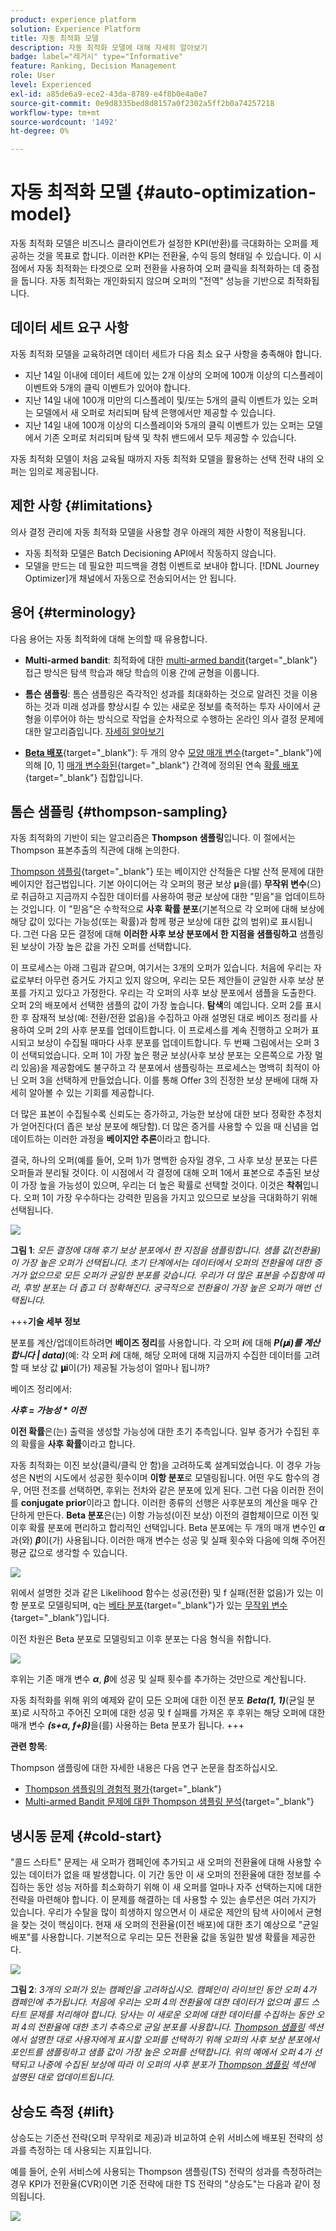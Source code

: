 ```yaml
---
product: experience platform
solution: Experience Platform
title: 자동 최적화 모델
description: 자동 최적화 모델에 대해 자세히 알아보기
badge: label="레거시" type="Informative"
feature: Ranking, Decision Management
role: User
level: Experienced
exl-id: a85de6a9-ece2-43da-8789-e4f8b0e4a0e7
source-git-commit: 0e9d8335bed8d8157a0f2302a5ff2b0a74257218
workflow-type: tm+mt
source-wordcount: '1492'
ht-degree: 0%

---
```


# 자동 최적화 모델 {#auto-optimization-model}

자동 최적화 모델은 비즈니스 클라이언트가 설정한 KPI(반환)를 극대화하는 오퍼를 제공하는 것을 목표로 합니다. 이러한 KPI는 전환율, 수익 등의 형태일 수 있습니다. 이 시점에서 자동 최적화는 타겟으로 오퍼 전환을 사용하여 오퍼 클릭을 최적화하는 데 중점을 둡니다. 자동 최적화는 개인화되지 않으며 오퍼의 &quot;전역&quot; 성능을 기반으로 최적화됩니다.

## 데이터 세트 요구 사항

자동 최적화 모델을 교육하려면 데이터 세트가 다음 최소 요구 사항을 충족해야 합니다.

* 지난 14일 이내에 데이터 세트에 있는 2개 이상의 오퍼에 100개 이상의 디스플레이 이벤트와 5개의 클릭 이벤트가 있어야 합니다.
* 지난 14일 내에 100개 미만의 디스플레이 및/또는 5개의 클릭 이벤트가 있는 오퍼는 모델에서 새 오퍼로 처리되며 탐색 은행에서만 제공할 수 있습니다.
* 지난 14일 내에 100개 이상의 디스플레이와 5개의 클릭 이벤트가 있는 오퍼는 모델에서 기존 오퍼로 처리되며 탐색 및 착취 밴드에서 모두 제공할 수 있습니다.

자동 최적화 모델이 처음 교육될 때까지 자동 최적화 모델을 활용하는 선택 전략 내의 오퍼는 임의로 제공됩니다.

## 제한 사항 {#limitations}

의사 결정 관리에 자동 최적화 모델을 사용할 경우 아래의 제한 사항이 적용됩니다.

* 자동 최적화 모델은 Batch Decisioning API에서 작동하지 않습니다.
* 모델을 만드는 데 필요한 피드백을 경험 이벤트로 보내야 합니다. [!DNL Journey Optimizer]개 채널에서 자동으로 전송되어서는 안 됩니다.

## 용어 {#terminology}

다음 용어는 자동 최적화에 대해 논의할 때 유용합니다.

* **Multi-armed bandit**: 최적화에 대한 [multi-armed bandit](https://en.wikipedia.org/wiki/Multi-armed_bandit){target="_blank"} 접근 방식은 탐색 학습과 해당 학습의 이용 간에 균형을 이룹니다.

* **톰슨 샘플링**: 톰슨 샘플링은 즉각적인 성과를 최대화하는 것으로 알려진 것을 이용하는 것과 미래 성과를 향상시킬 수 있는 새로운 정보를 축적하는 투자 사이에서 균형을 이루어야 하는 방식으로 작업을 순차적으로 수행하는 온라인 의사 결정 문제에 대한 알고리즘입니다. [자세히 알아보기](#thompson-sampling)

* [**Beta 배포**](https://en.wikipedia.org/wiki/Beta_distribution){target="_blank"}: 두 개의 양수 [모양 매개 변수](https://en.wikipedia.org/wiki/Probability_distribution){target="_blank"}에 의해 [0, 1] [매개 변수화된](https://en.wikipedia.org/wiki/Statistical_parameter){target="_blank"} 간격에 정의된 연속 [확률 배포](https://en.wikipedia.org/wiki/Shape_parameter){target="_blank"} 집합입니다.

## 톰슨 샘플링 {#thompson-sampling}

자동 최적화의 기반이 되는 알고리즘은 **Thompson 샘플링**&#x200B;입니다. 이 절에서는 Thompson 표본추출의 직관에 대해 논의한다.

[Thompson 샘플링](https://en.wikipedia.org/wiki/Thompson_sampling){target="_blank"} 또는 베이지안 산적들은 다발 산적 문제에 대한 베이지안 접근법입니다.  기본 아이디어는 각 오퍼의 평균 보상 𝛍을(를) **무작위 변수**(으)로 취급하고 지금까지 수집한 데이터를 사용하여 평균 보상에 대한 &quot;믿음&quot;을 업데이트하는 것입니다. 이 &quot;믿음&quot;은 수학적으로 **사후 확률 분포**(기본적으로 각 오퍼에 대해 보상에 해당 값이 있다는 가능성(또는 확률)과 함께 평균 보상에 대한 값의 범위)로 표시됩니다. 그런 다음 모든 결정에 대해 **이러한 사후 보상 분포에서 한 지점을 샘플링하고** 샘플링된 보상이 가장 높은 값을 가진 오퍼를 선택합니다.

이 프로세스는 아래 그림과 같으며, 여기서는 3개의 오퍼가 있습니다. 처음에 우리는 자료로부터 아무런 증거도 가지고 있지 않으며, 우리는 모든 제안들이 균일한 사후 보상 분포를 가지고 있다고 가정한다. 우리는 각 오퍼의 사후 보상 분포에서 샘플을 도출한다. 오퍼 2의 배포에서 선택한 샘플의 값이 가장 높습니다. **탐색**&#x200B;의 예입니다. 오퍼 2를 표시한 후 잠재적 보상(예: 전환/전환 없음)을 수집하고 아래 설명된 대로 베이즈 정리를 사용하여 오퍼 2의 사후 분포를 업데이트합니다.  이 프로세스를 계속 진행하고 오퍼가 표시되고 보상이 수집될 때마다 사후 분포를 업데이트합니다. 두 번째 그림에서는 오퍼 3이 선택되었습니다. 오퍼 1이 가장 높은 평균 보상(사후 보상 분포는 오른쪽으로 가장 멀리 있음)을 제공함에도 불구하고 각 분포에서 샘플링하는 프로세스는 명백히 최적이 아닌 오퍼 3을 선택하게 만들었습니다. 이를 통해 Offer 3의 진정한 보상 분배에 대해 자세히 알아볼 수 있는 기회를 제공합니다.

더 많은 표본이 수집될수록 신뢰도는 증가하고, 가능한 보상에 대한 보다 정확한 추정치가 얻어진다(더 좁은 보상 분포에 해당함). 더 많은 증거를 사용할 수 있을 때 신념을 업데이트하는 이러한 과정을 **베이지안 추론**&#x200B;이라고 합니다.

결국, 하나의 오퍼(예를 들어, 오퍼 1)가 명백한 승자일 경우, 그 사후 보상 분포는 다른 오퍼들과 분리될 것이다. 이 시점에서 각 결정에 대해 오퍼 1에서 표본으로 추출된 보상이 가장 높을 가능성이 있으며, 우리는 더 높은 확률로 선택할 것이다. 이것은 **착취**&#x200B;입니다. 오퍼 1이 가장 우수하다는 강력한 믿음을 가지고 있으므로 보상을 극대화하기 위해 선택됩니다.

![](../assets/ai-ranking-thompson-sampling.png)

**그림 1**: *모든 결정에 대해 후기 보상 분포에서 한 지점을 샘플링합니다. 샘플 값(전환율)이 가장 높은 오퍼가 선택됩니다. 초기 단계에서는 데이터에서 오퍼의 전환율에 대한 증거가 없으므로 모든 오퍼가 균일한 분포를 갖습니다. 우리가 더 많은 표본을 수집함에 따라, 후방 분포는 더 좁고 더 정확해진다. 궁극적으로 전환율이 가장 높은 오퍼가 매번 선택됩니다.*

<!--
![](../assets/ai-ranking-thompson-sampling-initial.png)
![](../assets/ai-ranking-thompson-sampling-intermediate.png)
![](../assets/ai-ranking-thompson-sampling-ultimate.png)
-->

+++**기술 세부 정보**

분포를 계산/업데이트하려면 **베이즈 정리**&#x200B;를 사용합니다. 각 오퍼 ***i***&#x200B;에 대해 ***P(𝛍i)를 계산합니다 | data)***(예: 각 오퍼 ***i***&#x200B;에 대해, 해당 오퍼에 대해 지금까지 수집한 데이터를 고려할 때 보상 값 **𝛍i**&#x200B;이(가) 제공될 가능성이 얼마나 됩니까?

베이즈 정리에서:

***사후 = 가능성 * 이전***

**이전 확률**&#x200B;은(는) 출력을 생성할 가능성에 대한 초기 추측입니다. 일부 증거가 수집된 후의 확률을 **사후 확률**&#x200B;이라고 합니다. 

자동 최적화는 이진 보상(클릭/클릭 안 함)을 고려하도록 설계되었습니다. 이 경우 가능성은 N번의 시도에서 성공한 횟수이며 **이항 분포**&#x200B;로 모델링됩니다. 어떤 우도 함수의 경우, 어떤 전조를 선택하면, 후위는 전차와 같은 분포에 있게 된다. 그런 다음 이러한 전이를 **conjugate prior**&#x200B;이라고 합니다. 이러한 종류의 선행은 사후분포의 계산을 매우 간단하게 만든다. **Beta 분포**&#x200B;은(는) 이항 가능성(이진 보상) 이전의 결합체이므로 이전 및 이후 확률 분포에 편리하고 합리적인 선택입니다. Beta 분포에는 두 개의 매개 변수인 ***α***&#x200B;과(와) ***β***&#x200B;이(가) 사용됩니다. 이러한 매개 변수는 성공 및 실패 횟수와 다음에 의해 주어진 평균 값으로 생각할 수 있습니다.

![](../assets/ai-ranking-beta-distribution.png)

위에서 설명한 것과 같은 Likelihood 함수는 성공(전환) 및 f 실패(전환 없음)가 있는 이항 분포로 모델링되며, q는 [베타 분포](https://en.wikipedia.org/wiki/Random_variable){target="_blank"}가 있는 [무작위 변수](https://en.wikipedia.org/wiki/Beta_distribution){target="_blank"}입니다.

이전 차원은 Beta 분포로 모델링되고 이후 분포는 다음 형식을 취합니다.

![](../assets/ai-ranking-posterior-distribution.svg)

후위는 기존 매개 변수 ***α***, ***β***&#x200B;에 성공 및 실패 횟수를 추가하는 것만으로 계산됩니다.

자동 최적화를 위해 위의 예제와 같이 모든 오퍼에 대한 이전 분포 ***Beta(1, 1)***(균일 분포)로 시작하고 주어진 오퍼에 대한 성공 및 f 실패를 가져온 후 후위는 해당 오퍼에 대한 매개 변수 ***(s+α, f+β)***&#x200B;을(를) 사용하는 Beta 분포가 됩니다.
+++

**관련 항목**:

Thompson 샘플링에 대한 자세한 내용은 다음 연구 논문을 참조하십시오.
* [Thompson 샘플링의 경험적 평가](https://proceedings.neurips.cc/paper/2011/file/e53a0a2978c28872a4505bdb51db06dc-Paper.pdf){target="_blank"}
* [Multi-armed Bandit 문제에 대한 Thompson 샘플링 분석](https://proceedings.mlr.press/v23/agrawal12/agrawal12.pdf){target="_blank"}

## 냉시동 문제 {#cold-start}

&quot;콜드 스타트&quot; 문제는 새 오퍼가 캠페인에 추가되고 새 오퍼의 전환율에 대해 사용할 수 있는 데이터가 없을 때 발생합니다. 이 기간 동안 이 새 오퍼의 전환율에 대한 정보를 수집하는 동안 성능 저하를 최소화하기 위해 이 새 오퍼를 얼마나 자주 선택하는지에 대한 전략을 마련해야 합니다. 이 문제를 해결하는 데 사용할 수 있는 솔루션은 여러 가지가 있습니다. 우리가 수탈을 많이 희생하지 않으면서 이 새로운 제안의 탐색 사이에서 균형을 찾는 것이 핵심이다. 현재 새 오퍼의 전환율(이전 배포)에 대한 초기 예상으로 &quot;균일 배포&quot;를 사용합니다. 기본적으로 우리는 모든 전환율 값을 동일한 발생 확률을 제공한다.


![](../assets/ai-ranking-cold-start-strategies.png)

**그림 2**: *3개의 오퍼가 있는 캠페인을 고려하십시오. 캠페인이 라이브인 동안 오퍼 4가 캠페인에 추가됩니다. 처음에 우리는 오퍼 4의 전환율에 대한 데이터가 없으며 콜드 스타트 문제를 처리해야 합니다. 당사는 이 새로운 오퍼에 대한 데이터를 수집하는 동안 오퍼 4의 전환율에 대한 초기 추측으로 균일 분포를 사용합니다. [Thompson 샘플링](#thompson-sampling) 섹션에서 설명한 대로 사용자에게 표시할 오퍼를 선택하기 위해 오퍼의 사후 보상 분포에서 포인트를 샘플링하고 샘플 값이 가장 높은 오퍼를 선택합니다. 위의 예에서 오퍼 4가 선택되고 나중에 수집된 보상에 따라 이 오퍼의 사후 분포가 [Thompson 샘플링](#thompson-sampling) 섹션에 설명된 대로 업데이트됩니다.*

## 상승도 측정 {#lift}

상승도는 기준선 전략(오퍼 무작위로 제공)과 비교하여 순위 서비스에 배포된 전략의 성과를 측정하는 데 사용되는 지표입니다.

예를 들어, 순위 서비스에 사용되는 Thompson 샘플링(TS) 전략의 성과를 측정하려는 경우 KPI가 전환율(CVR)이면 기준 전략에 대한 TS 전략의 &quot;상승도&quot;는 다음과 같이 정의됩니다.

![](../assets/ai-ranking-lift.png)

